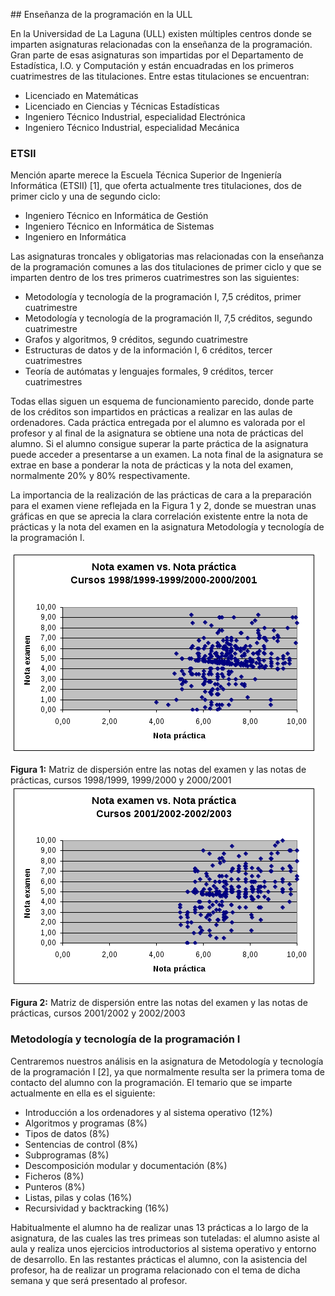 ##                                                                                                                                                                                                                                                                                                                                                                                                                                                                                                                                                                                                                                                                                                                                                                                                                                                                                                                                                                                                                                                                                                                                                                                                                                                                                                                                                                                                                                                                                                                                                                                                                                                                                                                                                                                                                                                                                                                                                                                                                                                                                                                                                                                                                                                                                                                                                                                                                                                                                                                                                                                                                                                                                                                                                                                                                                                                                                                                                                                                                                                                                                                                                                                                                                                                                                                                                                                                                                                                                                                                                                                                                                                                                                                                                                                                                                                                                                                                                                                                                                                                                                                                             Enseñanza de la programación en la ULL

En la Universidad de La Laguna (ULL) existen múltiples centros donde se imparten asignaturas relacionadas con la enseñanza de la programación. Gran parte de esas asignaturas son impartidas por el Departamento de Estadística, I.O. y Computación y están encuadradas en los primeros cuatrimestres de las titulaciones. Entre estas titulaciones se encuentran:

* Licenciado en Matemáticas
* Licenciado en Ciencias y Técnicas Estadísticas
* Ingeniero Técnico Industrial, especialidad Electrónica
* Ingeniero Técnico Industrial, especialidad Mecánica

### ETSII

Mención aparte merece la Escuela Técnica Superior de Ingeniería Informática (ETSII) [1], que oferta actualmente tres titulaciones, dos de primer ciclo y una de segundo ciclo:

* Ingeniero Técnico en Informática de Gestión
* Ingeniero Técnico en Informática de Sistemas
* Ingeniero en Informática

Las asignaturas troncales y obligatorias mas relacionadas con la enseñanza de la programación comunes a las dos titulaciones de primer ciclo y que se imparten dentro de los tres primeros cuatrimestres son las siguientes:

* Metodología y tecnología de la programación I, 7,5 créditos, primer cuatrimestre
* Metodología y tecnología de la programación II, 7,5 créditos, segundo cuatrimestre
* Grafos y algoritmos, 9 créditos, segundo cuatrimestre
* Estructuras de datos y de la información I, 6 créditos, tercer cuatrimestres
* Teoría de autómatas y lenguajes formales, 9 créditos, tercer cuatrimestres

Todas ellas siguen un esquema de funcionamiento parecido, donde parte de los créditos son impartidos en prácticas a realizar en las aulas de ordenadores. Cada práctica entregada por el alumno es valorada por el profesor y al final de la asignatura se obtiene una nota de prácticas del alumno. Si el alumno consigue superar la parte práctica de la asignatura puede acceder a presentarse a un examen. La nota final de la asignatura se extrae en base a ponderar la nota de prácticas y la nota del examen, normalmente 20% y 80% respectivamente.

La importancia de la realización de las prácticas de cara a la preparación para el examen viene reflejada en la Figura 1 y 2, donde se muestran unas gráficas en que se aprecia la clara correlación existente entre la nota de prácticas y la nota del examen en la asignatura Metodología y tecnología de la programación I.

![Matriz de dispersión entre las notas del examen y las notas de prácticas, cursos 1998/1999, 1999/2000 y 2000/2001](assets/imagen8.png)

**Figura 1:** Matriz de dispersión entre las notas del examen y las notas de prácticas, cursos 1998/1999, 1999/2000 y 2000/2001
![Matriz de dispersión entre las notas del examen y las notas de prácticas, cursos 2001/2002 y 2002/2003](assets/imagen9.png)

**Figura 2:** Matriz de dispersión entre las notas del examen y las notas de prácticas, cursos 2001/2002 y 2002/2003

### Metodología y tecnología de la programación I

Centraremos nuestros análisis en la asignatura de Metodología y tecnología de la programación I [2], ya que normalmente resulta ser la primera toma de contacto del alumno con la programación. El temario que se imparte actualmente en ella es el siguiente:

* Introducción a los ordenadores y al sistema operativo (12%)
* Algoritmos y programas (8%)
* Tipos de datos (8%)
* Sentencias de control (8%)
* Subprogramas (8%)
* Descomposición modular y documentación (8%)
* Ficheros (8%)
* Punteros (8%)
* Listas, pilas y colas (16%)
* Recursividad y backtracking (16%)

Habitualmente el alumno ha de realizar unas 13 prácticas a lo largo de la asignatura, de las cuales las tres primeas son tuteladas: el alumno asiste al aula y realiza unos ejercicios introductorios al sistema operativo y entorno de desarrollo. En las restantes prácticas el alumno, con la asistencia del profesor, ha de realizar un programa relacionado con el tema de dicha semana y que será presentado al profesor.

